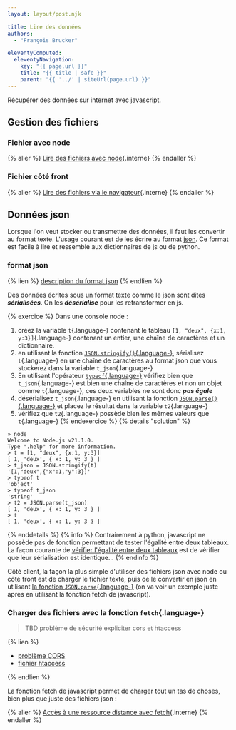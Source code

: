 ```yaml
---
layout: layout/post.njk

title: Lire des données
authors:
  - "François Brucker"

eleventyComputed:
  eleventyNavigation:
    key: "{{ page.url }}"
    title: "{{ title | safe }}"
    parent: "{{ '../' | siteUrl(page.url) }}"
---
```


Récupérer des données sur internet avec javascript.

## Gestion des fichiers

### Fichier avec node

{% aller %}
[Lire des fichiers avec node](fichiers-node){.interne}
{% endaller %}

### Fichier côté front

{% aller %}
[Lire des fichiers via le navigateur](fichiers-front){.interne}
{% endaller %}

## Données json

Lorsque l'on veut stocker ou transmettre des données, il faut les convertir au format texte. L'usage courant est de les écrire au format [json](https://fr.wikipedia.org/wiki/JavaScript_Object_Notation). Ce format est facile à lire et ressemble aux dictionnaires de js ou de python.

### format json

{% lien %}
[description du format json](https://www.json.org/json-fr.html)
{% endlien %}

Des données écrites sous un format texte comme le json sont dites **_sérialisées_**. On les **_désérialise_** pour les retransformer en js.

{% exercice %}
Dans une console node :

1. créez la variable `t`{.language-} contenant le tableau `[1, "deux", {x:1, y:3}]`{.language-} contenant un entier, une chaîne de caractères et un dictionnaire.
2. en utilisant la fonction [`JSON.stringify()`{.language-}](https://developer.mozilla.org/en-US/docs/Web/JavaScript/Reference/Global_Objects/JSON/stringify), sérialisez `t`{.language-} en une chaîne de caractères au format json que vous stockerez dans la variable `t_json`{.language-}
3. En utilisant l'opérateur [`typeof`{.language-}](https://developer.mozilla.org/en-US/docs/Web/JavaScript/Reference/Operators/typeof) vérifiez bien que `t_json`{.language-} est bien une chaîne de caractères et non un objet comme `t`{.language-}, ces deux variables ne sont donc **_pas égale_**
4. désérialisez `t_json`{.language-} en utilisant la fonction [`JSON.parse()`{.language-}](https://developer.mozilla.org/en-US/docs/Web/JavaScript/Reference/Global_Objects/JSON/parse) et placez le résultat dans la variable `t2`{.language-}
5. vérifiez que `t2`{.language-} possède bien les mêmes valeurs que `t`{.language-}
   {% endexercice %}
   {% details "solution" %}

```shell
» node
Welcome to Node.js v21.1.0.
Type ".help" for more information.
> t = [1, "deux", {x:1, y:3}]
[ 1, 'deux', { x: 1, y: 3 } ]
> t_json = JSON.stringify(t)
'[1,"deux",{"x":1,"y":3}]'
> typeof t
'object'
> typeof t_json
'string'
> t2 = JSON.parse(t_json)
[ 1, 'deux', { x: 1, y: 3 } ]
> t
[ 1, 'deux', { x: 1, y: 3 } ]
```

{% enddetails %}
{% info %}
Contrairement à python, javascript ne possède pas de fonction permettant de tester l'égalité entre deux tableaux. La façon courante de [vérifier l'égalité entre deux tableaux](https://www.freecodecamp.org/news/how-to-compare-arrays-in-javascript/) est de vérifier que leur sérialisation est identique...
{% endinfo %}

Côté client, la façon la plus simple d'utiliser des fichiers json avec node ou côté front est de charger le fichier texte, puis de le convertir en json en utilisant [la fonction `JSON.parse`{.language-}](https://developer.mozilla.org/en-US/docs/Web/JavaScript/Reference/Global_Objects/JSON/parse) (on va voir un exemple juste après en utilisant la fonction fetch de javascript).

### Charger des fichiers avec la fonction `fetch`{.language-}

> TBD problème de sécurité expliciter cors et htaccess

{% lien %}

- [problème CORS](https://grafikart.fr/tutoriels/cors-http-navigateur-1180)
- [fichier htaccess](https://www.mauricelargeron.com/parametrer-les-acces-a-son-serveur/)

{% endlien %}

La fonction fetch de javascript permet de charger tout un tas de choses, bien plus que juste des fichiers json :

{% aller %}
[Accès à une ressource distance avec fetch](fetch){.interne}
{% endaller %}
